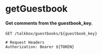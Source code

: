 getGuestbook
===========

#### Get comments from the guestbook_key.

```http
GET /talkbox/guestbooks/${guestbook_key}

# Request Headers
Authorization: Bearer ${TOKEN}
```